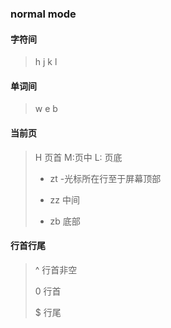 ### normal mode

#### 字符间

>  h j k l 

#### 单词间

> w e b

#### 当前页

> H 页首 M:页中 L: 页底
> 
> - zt -光标所在行至于屏幕顶部
> 
> - zz 中间
> 
> - zb 底部



#### 行首行尾

> ^ 行首非空
> 
> 0 行首
> 
> $ 行尾
